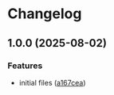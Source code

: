 # Changelog

## 1.0.0 (2025-08-02)


### Features

* initial files ([a167cea](https://github.com/Dawid0604/PCForum/commit/a167cea943bf4d262de9dd9a88e8bedfb3a5729a))
